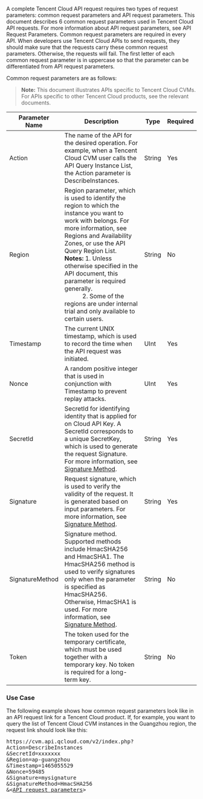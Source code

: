 A complete Tencent Cloud API request requires two types of request parameters: common request parameters and API request parameters. This document describes 6 common request parameters used in Tencent Cloud API requests. For more information about API request parameters, see API Request Parameters.
Common request parameters are required in every API. When developers use Tencent Cloud APIs to send requests, they should make sure that the requests carry these common request parameters. Otherwise, the requests will fail. The first letter of each common request parameter is in uppercase so that the parameter can be differentiated from API request parameters.

Common request parameters are as follows:
>**Note:**
>This document illustrates APIs specific to Tencent Cloud CVMs. For APIs specific to other Tencent Cloud products, see the relevant documents.

| Parameter Name | Description | Type | Required |
|---------|---------|---------|---------|
| Action | The name of the API for the desired operation. For example, when a Tencent Cloud CVM user calls the API Query Instance List, the Action parameter is DescribeInstances. | String | Yes |
| Region | Region parameter, which is used to identify the region to which the instance you want to work with belongs. For more information, see Regions and Availability Zones, or use the API Query Region List.<br>**Notes:** 1. Unless otherwise specified in the API document, this parameter is required generally.<br>&nbsp;&nbsp;&nbsp;&nbsp;&nbsp;&nbsp;&nbsp;&nbsp;&nbsp;&nbsp;&nbsp;2. Some of the regions are under internal trial and only available to certain users. | String | No |
| Timestamp | The current UNIX timestamp, which is used to record the time when the API request was initiated. | UInt | Yes |
| Nonce | A random positive integer that is used in conjunction with Timestamp to prevent replay attacks. | UInt | Yes |
| SecretId | SecretId for identifying identity that is applied for on Cloud API Key. A SecretId corresponds to a unique SecretKey, which is used to generate the request Signature. For more information, see [Signature Method](https://intl.cloud.tencent.com/document/product/215/1693). | String | Yes |
| Signature | Request signature, which is used to verify the validity of the request. It is generated based on input parameters. For more information, see [Signature Method](https://intl.cloud.tencent.com/document/product/215/1693). | String | Yes |
| SignatureMethod | Signature method. Supported methods include HmacSHA256 and HmacSHA1. The HmacSHA256 method is used to verify signatures only when the parameter is specified as HmacSHA256. Otherwise, HmacSHA1 is used. For more information, see [Signature Method](https://intl.cloud.tencent.com/document/product/215/1693). | String | No |
| Token | The token used for the temporary certificate, which must be used together with a temporary key. No token is required for a long-term key. | String | No |

### Use Case
The following example shows how common request parameters look like in an API request link for a Tencent Cloud product. If, for example, you want to query the list of Tencent Cloud CVM instances in the Guangzhou region, the request link should look like this:

<pre>
https://cvm.api.qcloud.com/v2/index.php?
Action=DescribeInstances
&SecretId=xxxxxxx
&Region=ap-guangzhou
&Timestamp=1465055529
&Nonce=59485
&Signature=mysignature
&SignatureMethod=HmacSHA256
&<<a href="https://intl.cloud.tencent.com/document/product/628/18816">API request parameters</a>>
</pre>



